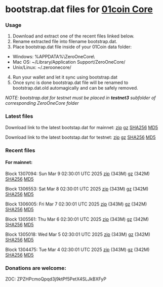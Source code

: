 # bootstrap.dat files for [01coin Core](https://01coin.io)

### Usage

1. Download and extract one of the recent files linked below.
2. Rename extracted file into filename bootstrap.dat.
3. Place bootstrap.dat file inside of your 01Coin data folder:
 - Windows: %APPDATA%\ZeroOneCore\
 - Mac OS: ~/Library/Application Support/ZeroOneCore/
 - Unix/Linux: ~/.zeroonecore/
4. Run your wallet and let it sync using bootstrap.dat
5. Once sync is done bootstrap.dat file will be renamed to bootstrap.dat.old automagically and can be safely removed.

_NOTE: bootstrap.dat for testnet must be placed in **testnet3** subfolder of corresponding ZeroOneCore folder_

### Latest files
Download link to the latest bootstap.dat for mainnet: [zip](https://files.01coin.io/mainnet/bootstrap.dat.zip) [gz](https://files.01coin.io/mainnet/bootstrap.dat.tar.gz) [SHA256](https://files.01coin.io/mainnet/sha256.txt) [MD5](https://files.01coin.io/mainnet/md5.txt)

Download link to the latest bootstap.dat for testnet: [zip](https://files.01coin.io/testnet/bootstrap.dat.zip) [gz](https://files.01coin.io/testnet/bootstrap.dat.tar.gz) [SHA256](https://files.01coin.io/testnet/sha256.txt) [MD5](https://files.01coin.io/testnet/md5.txt)

### Recent files

#### For mainnet:

Block 1307094: Sun Mar  9 02:30:01 UTC 2025 [zip](https://files.01coin.io/mainnet/2025-03-09/bootstrap.dat.zip) (343M) [gz](https://files.01coin.io/mainnet/2025-03-09/bootstrap.dat.tar.gz) (342M) [SHA256](https://files.01coin.io/mainnet/2025-03-09/sha256.txt) [MD5](https://files.01coin.io/mainnet/2025-03-09/md5.txt)

Block 1306553: Sat Mar  8 02:30:01 UTC 2025 [zip](https://files.01coin.io/mainnet/2025-03-08/bootstrap.dat.zip) (343M) [gz](https://files.01coin.io/mainnet/2025-03-08/bootstrap.dat.tar.gz) (342M) [SHA256](https://files.01coin.io/mainnet/2025-03-08/sha256.txt) [MD5](https://files.01coin.io/mainnet/2025-03-08/md5.txt)

Block 1306005: Fri Mar  7 02:30:01 UTC 2025 [zip](https://files.01coin.io/mainnet/2025-03-07/bootstrap.dat.zip) (343M) [gz](https://files.01coin.io/mainnet/2025-03-07/bootstrap.dat.tar.gz) (342M) [SHA256](https://files.01coin.io/mainnet/2025-03-07/sha256.txt) [MD5](https://files.01coin.io/mainnet/2025-03-07/md5.txt)

Block 1305561: Thu Mar  6 02:30:01 UTC 2025 [zip](https://files.01coin.io/mainnet/2025-03-06/bootstrap.dat.zip) (343M) [gz](https://files.01coin.io/mainnet/2025-03-06/bootstrap.dat.tar.gz) (342M) [SHA256](https://files.01coin.io/mainnet/2025-03-06/sha256.txt) [MD5](https://files.01coin.io/mainnet/2025-03-06/md5.txt)

Block 1305018: Wed Mar  5 02:30:01 UTC 2025 [zip](https://files.01coin.io/mainnet/2025-03-05/bootstrap.dat.zip) (343M) [gz](https://files.01coin.io/mainnet/2025-03-05/bootstrap.dat.tar.gz) (342M) [SHA256](https://files.01coin.io/mainnet/2025-03-05/sha256.txt) [MD5](https://files.01coin.io/mainnet/2025-03-05/md5.txt)

Block 1304475: Tue Mar  4 02:30:01 UTC 2025 [zip](https://files.01coin.io/mainnet/2025-03-04/bootstrap.dat.zip) (343M) [gz](https://files.01coin.io/mainnet/2025-03-04/bootstrap.dat.tar.gz) (342M) [SHA256](https://files.01coin.io/mainnet/2025-03-04/sha256.txt) [MD5](https://files.01coin.io/mainnet/2025-03-04/md5.txt)


### Donations are welcome:

ZOC: ZPZHPcmoQpqd3j9ktPf5PetX4SLJkBXFyP
